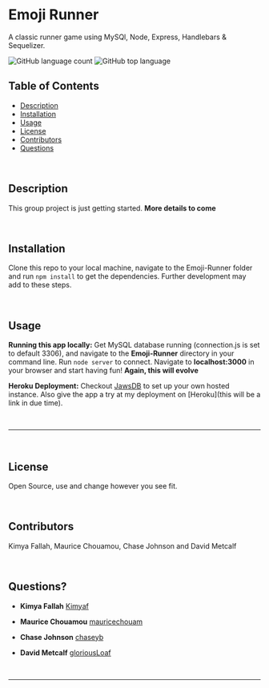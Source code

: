 # Emoji Runner
A classic runner game using MySQl, Node, Express, Handlebars & Sequelizer.

![GitHub language count](https://img.shields.io/github/languages/count/gloriousLoaf/Emoji-Runner)
![GitHub top language](https://img.shields.io/github/languages/top/gloriousLoaf/Emoji-Runner)

## Table of Contents
* [Description](#-description)
* [Installation](#-installation)
* [Usage](#-usage)
* [License](#-license)
* [Contributors](#-contributors)
* [Questions](#-questions)
<p>&nbsp;</p>

## Description
This group project is just getting started. **More details to come**
<p>&nbsp;</p>

## Installation
Clone this repo to your local machine, navigate to the Emoji-Runner folder and run ```npm install``` to get the dependencies. Further development may add to these steps.
<p>&nbsp;</p>

## Usage
**Running this app locally:** Get MySQL database running (connection.js is set to default 3306), and navigate to the **Emoji-Runner** directory in your command line. Run ```node server``` to connect. Navigate to **localhost:3000** in your browser and start having fun! **Again, this will evolve**

**Heroku Deployment:** Checkout [JawsDB](https://elements.heroku.com/addons/jawsdb) to set up your own hosted instance. Also give the app a try at my deployment on [Heroku](this will be a link in due time).
<p>&nbsp;</p>

---
<p>&nbsp;</p>

## License
Open Source, use and change however you see fit.
<p>&nbsp;</p>

## Contributors
Kimya Fallah, Maurice Chouamou, Chase Johnson and David Metcalf
<p>&nbsp;</p>

## Questions?
  * **Kimya Fallah** [Kimyaf](https://github.com/Kimyaf)

  * **Maurice Chouamou** [mauricechouam](https://github.com/mauricechouam)

  * **Chase Johnson** [chaseyb](https://github.com/chaseyb)

  * **David Metcalf** [gloriousLoaf](https://github.com/gloriousLoaf)


<p>&nbsp;</p>

---

